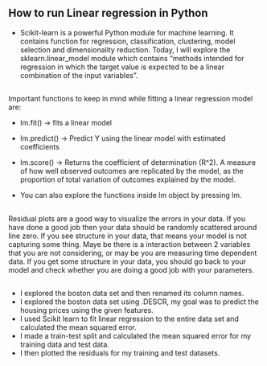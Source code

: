 ## How to run Linear regression in Python

- Scikit-learn is a powerful Python module for machine learning. It contains function for regression, classification, clustering, model selection and dimensionality reduction. Today, I will explore the sklearn.linear_model module which contains “methods intended for regression in which the target value is expected to be a linear combination of the input variables”.

##

Important functions to keep in mind while fitting a linear regression model are:

- lm.fit() -> fits a linear model

- lm.predict() -> Predict Y using the linear model with estimated coefficients

- lm.score() -> Returns the coefficient of determination (R^2). A measure of how well observed outcomes are replicated by the model, as the proportion of total variation of outcomes explained by the model.

- You can also explore the functions inside lm object by pressing lm.<tab>

##

Residual plots are a good way to visualize the errors in your data. If you have done a good job then your data should be randomly scattered around line zero. If you see structure in your data, that means your model is not capturing some thing. Maye be there is a interaction between 2 variables that you are not considering, or may be you are measuring time dependent data. If you get some structure in your data, you should go back to your model and check whether you are doing a good job with your parameters.

##

- I explored the boston data set and then renamed its column names.
- I explored the boston data set using .DESCR, my goal was to predict the housing prices using the given features.
- I used Scikit learn to fit linear regression to the entire data set and calculated the mean squared error.
- I made a train-test split and calculated the mean squared error for my training data and test data.
- I then plotted the residuals for my training and test datasets.

